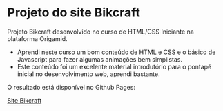 # Projeto do site Bikcraft

Projeto Bikcraft desenvolvido no curso de HTML/CSS Iniciante na plataforma Origamid.

- Aprendi neste curso um bom conteúdo de HTML e CSS e o básico de Javascript para fazer algumas animações bem simplistas.
- Este conteúdo foi um excelente material introdutório para o pontapé inicial no desenvolvimento web, aprendi bastante.

O resultado está disponível no Github Pages:

[Site Bikcraft](https://vieirajunior-90.github.io/projeto-bikcraft/index.html)
